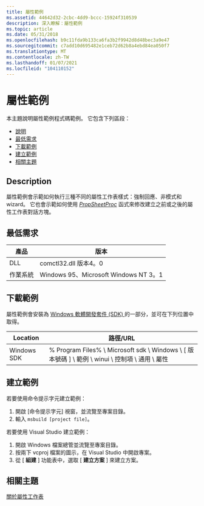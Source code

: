 ```yaml
---
title: 屬性範例
ms.assetid: 44642d32-2cbc-4dd9-bccc-15924f310539
description: 深入瞭解：屬性範例
ms.topic: article
ms.date: 05/31/2018
ms.openlocfilehash: b9c11fda9b133ca6fa3b2f9942d8d48bec3a9e47
ms.sourcegitcommit: c7add10d695482e1ceb72d62b8a4ebd84ea050f7
ms.translationtype: MT
ms.contentlocale: zh-TW
ms.lasthandoff: 01/07/2021
ms.locfileid: "104110152"
---
```

# <a name="property-sample"></a>屬性範例

本主題說明屬性範例程式碼範例。 它包含下列區段：

-   [說明](#description)
-   [最低需求](#minimum-requirements)
-   [下載範例](#downloading-the-sample)
-   [建立範例](#building-the-sample)
-   [相關主題](#related-topics)

## <a name="description"></a>Description

屬性範例會示範如何執行三種不同的屬性工作表樣式：強制回應、非模式和 wizard。 它也會示範如何使用 [*PropSheetProc*](/windows/desktop/api/Prsht/nc-prsht-pfnpropsheetcallback) 函式來修改建立之前或之後的屬性工作表對話方塊。

## <a name="minimum-requirements"></a>最低需求



| 產品          | 版本                              |
|------------------|--------------------------------------|
| DLL              | comctl32.dll 版本4。0             |
| 作業系統 | Windows 95、Microsoft Windows NT 3。1 |



 

## <a name="downloading-the-sample"></a>下載範例

屬性範例會安裝為 [Windows 軟體開發套件 (SDK) ](https://msdn.microsoft.com/windows/bb980924.aspx) 的一部分，並可在下列位置中取得。



| Location    | 路徑/URL                                                                                                 |
|-------------|----------------------------------------------------------------------------------------------------------|
| Windows SDK | % Program Files% \\ Microsoft sdk \\ Windows \\ \[ 版本號碼 \] \\ 範例 \\ winui \\ 控制項 \\ 通用 \\ 屬性 |



 

## <a name="building-the-sample"></a>建立範例

若要使用命令提示字元建立範例：

1.  開啟 [命令提示字元] 視窗，並流覽至專案目錄。
2.  輸入 `msbuild [project file]`。

若要使用 Visual Studio 建立範例：

1.  開啟 Windows 檔案總管並流覽至專案目錄。
2.  按兩下 vcproj 檔案的圖示，在 Visual Studio 中開啟專案。
3.  從 [ **組建** ] 功能表中，選取 [ **建立方案** ] 來建立方案。

## <a name="related-topics"></a>相關主題

<dl> <dt>

[關於屬性工作表](property-sheets.md)
</dt> </dl>

 

 




